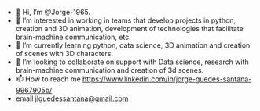 - 👋 Hi, I’m @Jorge-1965.
- 👀 I’m interested in working in teams that develop projects in python, creation and 3D animation, development of technologies that facilitate brain-machine communication, etc.
- 🌱 I’m currently learning python, data science, 3D animation and creation of scenes with 3D characters.
- 💞️ I’m looking to collaborate on support with Data science, research with brain-machine communication and creation of 3d scenes.
- 📫 How to reach me https://www.linkedin.com/in/jorge-guedes-santana-9967905b/
- email jlguedessantana@gmail.com

<!---
Jorge-1965/Jorge-1965 is a ✨ special ✨ repository because its `README.md` (this file) appears on your GitHub profile.
You can click the Preview link to take a look at your changes.
--->
